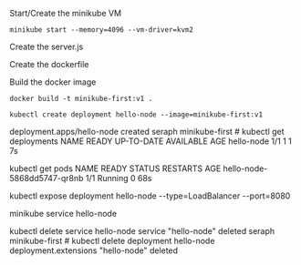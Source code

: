 Start/Create the minikube VM

```minikube start --memory=4096 --vm-driver=kvm2```

Create the server.js

Create the dockerfile

Build the docker image

``` docker build -t minikube-first:v1 . ```

``` kubectl create deployment hello-node --image=minikube-first:v1 ```

deployment.apps/hello-node created
seraph minikube-first # kubectl get deployments
NAME         READY   UP-TO-DATE   AVAILABLE   AGE
hello-node   1/1     1            1           7s

kubectl get pods
NAME                          READY   STATUS    RESTARTS   AGE
hello-node-5868dd5747-qr8nb   1/1     Running   0          68s

kubectl expose deployment hello-node --type=LoadBalancer --port=8080

minikube service hello-node

kubectl delete service hello-node
service "hello-node" deleted
seraph minikube-first # kubectl delete deployment hello-node
deployment.extensions "hello-node" deleted
